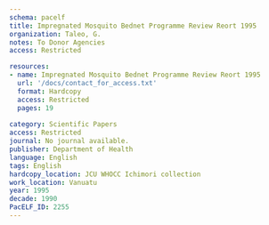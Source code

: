 ```yaml
---
schema: pacelf
title: Impregnated Mosquito Bednet Programme Review Reort 1995
organization: Taleo, G.
notes: To Donor Agencies
access: Restricted

resources:
- name: Impregnated Mosquito Bednet Programme Review Reort 1995
  url: '/docs/contact_for_access.txt'
  format: Hardcopy
  access: Restricted
  pages: 19
 
category: Scientific Papers
access: Restricted
journal: No journal available.
publisher: Department of Health
language: English 
tags: English 
hardcopy_location: JCU WHOCC Ichimori collection
work_location: Vanuatu
year: 1995
decade: 1990
PacELF_ID: 2255
---
```

